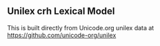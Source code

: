 Unilex crh Lexical Model
----------------------

This is built directly from Unicode.org unilex data at
https://github.com/unicode-org/unilex
